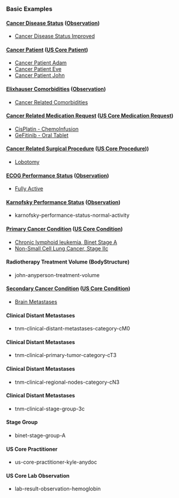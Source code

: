 ### Basic Examples
#### [Cancer Disease Status](Structure-definition-mcode-cancer-disease-status.html) ([Observation](http://hl7.org/fhir/R4/observation.html))
* [Cancer Disease Status Improved](Observationcancer-disease-status-improved.html)
#### [Cancer Patient](Structure-definition-mcode-cancer-patient.html) ([US Core Patient](http://hl7.org/fhir/us/core/STU4/StructureDefinition-us-core-patient.html))
* [Cancer Patient Adam](Patient-cancer-patient-adam-everyman.html)
* [Cancer Patient Eve](Patient-cancer-patient-eve-everyman.html)
* [Cancer Patient John](Patient-cancer-patient-john-everyman.html)
#### [Elixhauser Comorbidities](StructureDefinition/mcode-comorbidities-elixhauser.html) ([Observation](http://hl7.org/fhir/R4/observation.html))
*  [Cancer Related Comorbidities](cancer-related-mcode-comorbidities-elixhauser-john-anyperson.html)
#### [Cancer Related Medication Request]() ([US Core Medication Request](http://hl7.org/fhir/us/core/STU4/StructureDefinition-us-core-medication-request.html))
*  [CisPlatin - ChemoInfusion](MedicationRequest-cancer-related-medication-request-cisplatin.html)
*  [GeFitinib - Oral Tablet](MedicationRequest-cancer-related-medication-request-gefitinib.html)
#### [Cancer Related Surgical Procedure](Structure-definition-mcode-cancer-related-surgical-procedure.html) ([US Core Procedure](http://hl7.org/fhir/us/core/STU4/StructureDefinition-us-core-procedure.html)))
*  [Lobotomy](Procedure-cancer-related-surgical-procedure-lobectomy.html)
#### [ECOG Performance Status](StructureDefinition/mcode-ecog-performance-status.html) ([Observation](http://hl7.org/fhir/R4/observation.html))
*  [Fully Active](Observation-ecog-performance-status-fully-active.html)
#### [Karnofsky Performance Status](StructureDefinition/mcode-karnofky-performance-status.html) ([Observation](http://hl7.org/fhir/R4/observation.html))
*  karnofsky-performance-status-normal-activity
#### [Primary Cancer Condition](Structure-definition-mcode-primary-cancer-condition.html) ([US Core Condition](http://hl7.org/fhir/us/core/STU4/StructureDefinition-us-core-condition.html))
*  [Chronic lymphoid leukemia, Binet Stage A](Condition-primary-cancer-condition-cll.html)
*  [Non-Small Cell Lung Cancer, Stage IIc](Condition-primary-cancer-condition-nsclc.html)
#### Radiotherapy Treatment Volume (BodyStructure)
*  john-anyperson-treatment-volume
#### [Secondary Cancer Condition](Structure-definition-mcode-secondary-cancer-condition.html) ([US Core Condition](http://hl7.org/fhir/us/core/STU4/StructureDefinition-us-core-condition.html))
*  [Brain Metastases](Condition-secondary-cancer-condition-brain-mets.html)
#### Clinical Distant Metastases
*  tnm-clinical-distant-metastases-category-cM0
#### Clinical Distant Metastases
*  tnm-clinical-primary-tumor-category-cT3
#### Clinical Distant Metastases
*  tnm-clinical-regional-nodes-category-cN3
#### Clinical Distant Metastases
*  tnm-clinical-stage-group-3c
#### Stage Group
*  binet-stage-group-A
#### US Core Practitioner
*  us-core-practitioner-kyle-anydoc
#### US Core Lab Observation
*  lab-result-observation-hemoglobin